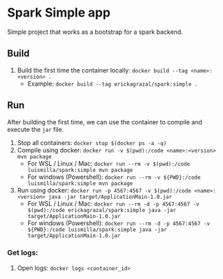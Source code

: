 # Spark Simple app

Simple project that works as a bootstrap for a spark backend.

## Build

1. Build the first time the container locally: `docker build --tag <name>:<version> .`
   - Example: `docker build --tag erickagrazal/spark:simple .`

## Run

After building the first time, we can use the container to compile and execute the `jar` file.

1. Stop all containers: `docker stop $(docker ps -a -q)`
1. Compile using docker: `docker run -v $(pwd):/code <name>:<version> mvn package`
   - For WSL / Linux / Mac: `docker run --rm -v $(pwd):/code luismilla/spark:simple mvn package`
   - For windows (Powershell): `docker run --rm -v ${PWD}:/code luismilla/spark:simple mvn package`
2. Run using docker: `docker run -p 4567:4567 -v $(pwd):/code <name>:<version> java -jar target/ApplicationMain-1.0.jar`
   - For WSL / Linux / Mac: `docker run --rm -d -p 4567:4567 -v $(pwd):/code erickagrazal/spark:simple java -jar target/ApplicationMain-1.0.jar`
   - For windows (Powershell): `docker run --rm -d -p 4567:4567 -v ${PWD}:/code luismilla/spark:simple java -jar target/ApplicationMain-1.0.jar`

### Get logs:
1. Open logs: `docker logs <container_id>`